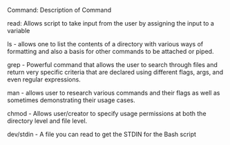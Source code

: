 Command: Description of Command

read: Allows script to take input from the user by assigning the input to a variable

ls - allows one to list the contents of a directory with various ways of formatting and also a basis for other commands to be attached or piped.

grep - Powerful command that allows the user to search through files and return very specific criteria that are declared using different flags, args, and even regular expressions.

man - allows user to research various commands and their flags as well as sometimes demonstrating their usage cases.

chmod - Allows user/creator to specify usage permissions at both the directory level and file level.

dev/stdin - A file you can read to get the STDIN for the Bash script
